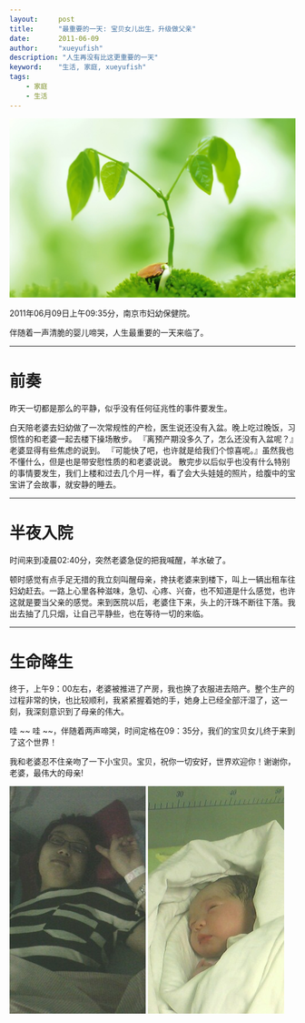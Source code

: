 ```yaml
---
layout:     post
title:      "最重要的一天: 宝贝女儿出生，升级做父亲"
date:       2011-06-09
author:     "xueyufish"
description: "人生再没有比这更重要的一天"
keyword:    "生活, 家庭, xueyufish"
tags:
    - 家庭
    - 生活
---
```


![Title](/assets/attachment/the-most-important-day/xinya.jpg)

2011年06月09日上午09:35分，南京市妇幼保健院。

伴随着一声清脆的婴儿啼哭，人生最重要的一天来临了。

---

# 前奏

昨天一切都是那么的平静，似乎没有任何征兆性的事件要发生。

白天陪老婆去妇幼做了一次常规性的产检，医生说还没有入盆。晚上吃过晚饭，习惯性的和老婆一起去楼下操场散步。
『离预产期没多久了，怎么还没有入盆呢？』老婆显得有些焦虑的说到。
『可能快了吧，也许就是给我们个惊喜呢。』虽然我也不懂什么，但是也是带安慰性质的和老婆说说。
散完步以后似乎也没有什么特别的事情要发生，我们上楼和过去几个月一样，看了会大头娃娃的照片，给腹中的宝宝讲了会故事，就安静的睡去。

---

# 半夜入院
时间来到凌晨02:40分，突然老婆急促的把我喊醒，羊水破了。

顿时感觉有点手足无措的我立刻叫醒母亲，搀扶老婆来到楼下，叫上一辆出租车往妇幼赶去。一路上心里各种滋味，急切、心疼、兴奋，也不知道是什么感觉，也许这就是要当父亲的感觉。来到医院以后，老婆住下来，头上的汗珠不断往下落。我出去抽了几只烟，让自己平静些，也在等待一切的来临。

---

# 生命降生

终于，上午9：00左右，老婆被推进了产房，我也换了衣服进去陪产。整个生产的过程非常的快，也比较顺利，我紧紧握着她的手，她身上已经全部汗湿了，这一刻，我深刻意识到了母亲的伟大。

哇 ~~ 哇 ~~，伴随着两声啼哭，时间定格在09：35分，我们的宝贝女儿终于来到了这个世界！

我和老婆忍不住亲吻了一下小宝贝。宝贝，祝你一切安好，世界欢迎你！谢谢你，老婆，最伟大的母亲!

![生产后的老婆](/assets/attachment/the-most-important-day/wangyue.jpg)
![刚出生的宝贝](/assets/attachment/the-most-important-day/chusheng1.jpg)

